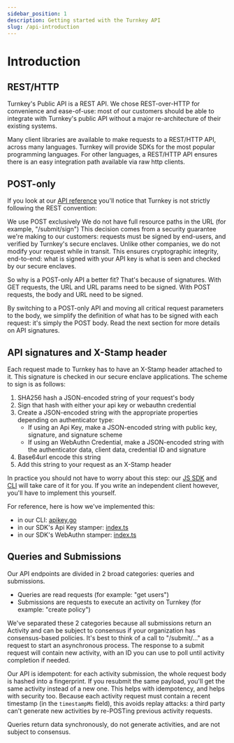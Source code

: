 ```yaml
---
sidebar_position: 1
description: Getting started with the Turnkey API
slug: /api-introduction
---
```


# Introduction

## REST/HTTP

Turnkey's Public API is a REST API. We chose REST-over-HTTP for convenience and ease-of-use: most of our customers should be able to integrate with Turnkey's public API without a major re-architecture of their existing systems.

Many client libraries are available to make requests to a REST/HTTP API, across many languages. Turnkey will provide SDKs for the most popular programming languages. For other languages, a REST/HTTP API ensures there is an easy integration path available via raw http clients.

## POST-only

If you look at our [API reference](./api) you'll notice that Turnkey is not strictly following the REST convention:

We use POST exclusively
We do not have full resource paths in the URL (for example, "/submit/sign")
This decision comes from a security guarantee we're making to our customers: requests must be signed by end-users, and verified by Turnkey's secure enclaves. Unlike other companies, we do not modify your request while in transit. This ensures cryptographic integrity, end-to-end: what is signed with your API key is what is seen and checked by our secure enclaves.

So why is a POST-only API a better fit? That's because of signatures. With GET requests, the URL and URL params need to be signed. With POST requests, the body and URL need to be signed.

By switching to a POST-only API and moving all critical request parameters to the body, we simplify the definition of what has to be signed with each request: it's simply the POST body. Read the next section for more details on API signatures.

## API signatures and X-Stamp header

Each request made to Turnkey has to have an X-Stamp header attached to it. This signature is checked in our secure enclave applications. The scheme to sign is as follows:

1. SHA256 hash a JSON-encoded string of your request's body
2. Sign that hash with either your api key or webauthn credential
3. Create a JSON-encoded string with the appropriate properties depending on authenticator type:
    - If using an Api Key, make a JSON-encoded string with public key, signature, and signature scheme
    - If using an WebAuthn Credential, make a JSON-encoded string with the authenticator data, client data, credential ID and signature
4. Base64url encode this string
5. Add this string to your request as an X-Stamp header

In practice you should not have to worry about this step: our [JS SDK](https://github.com/tkhq/sdk) and [CLI](https://github.com/tkhq/tkcli) will take care of it for you. If you write an independent client however, you'll have to implement this yourself.

For reference, here is how we've implemented this:

- in our CLI: [apikey.go](https://github.com/tkhq/tkcli/blob/7f0159af5a73387ff050647180d1db4d3a3aa033/src/internal/apikey/apikey.go#L146-L166)
- in our SDK's Api Key stamper: [index.ts](https://github.com/tkhq/sdk/blob/main/packages/api-key-stamper/src/index.ts#L41)
- in our SDK's WebAuthn stamper: [index.ts](https://github.com/tkhq/sdk/blob/main/packages/webauthn-stamper/src/index.ts#L39)

## Queries and Submissions
Our API endpoints are divided in 2 broad categories: queries and submissions.

- Queries are read requests (for example: "get users")
- Submissions are requests to execute an activity on Turnkey (for example: "create policy")

We've separated these 2 categories because all submissions return an Activity and can be subject to consensus if your organization has consensus-based policies. It's best to think of a call to "/submit/..." as a request to start an asynchronous process. The response to a submit request will contain new activity, with an ID you can use to poll until activity completion if needed.

Our API is idempotent: for each activity submission, the whole request body is hashed into a fingerprint. If you resubmit the same payload, you'll get the same activity instead of a new one. This helps with idempotency, and helps with security too. Because each activity request must contain a recent timestamp (in the `timestampMs` field), this avoids replay attacks: a third party can't generate new activities by re-POSTing previous activity requests.

Queries return data synchronously, do not generate activities, and are not subject to consensus.

